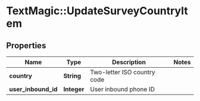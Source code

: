 # TextMagic::UpdateSurveyCountryItem

## Properties
Name | Type | Description | Notes
------------ | ------------- | ------------- | -------------
**country** | **String** | Two-letter ISO country code | 
**user_inbound_id** | **Integer** | User inbound phone ID | 



